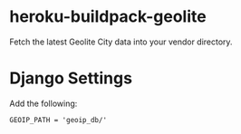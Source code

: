 heroku-buildpack-geolite
========================

Fetch the latest Geolite City data into your vendor directory.

# Django Settings
Add the following:

`GEOIP_PATH = 'geoip_db/'`
